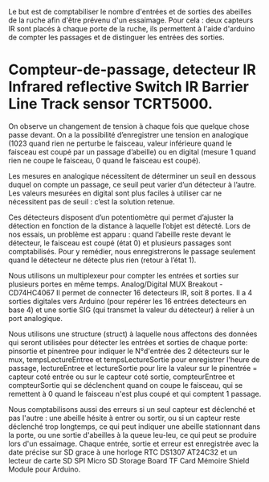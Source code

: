 Le but est de comptabiliser le nombre d'entrées et de sorties des abeilles de la ruche afin d'être prévenu d'un essaimage.
Pour cela : deux capteurs IR sont placés à chaque porte de la ruche, ils permettent à l'aide d'arduino de compter les passages et de distinguer les entrées des sorties. 

# Compteur-de-passage, detecteur IR Infrared reflective Switch IR Barrier Line Track sensor TCRT5000.
On observe un changement de tension à chaque fois que quelque chose passe devant. 
On a la possibilité d’enregistrer une tension en analogique 
(1023 quand rien ne perturbe le faisceau, valeur inférieure quand le faisceau est coupé par un passage d’abeille)
ou en digital (mesure 1 quand rien ne coupe le faisceau, 0 quand le faisceau est coupé). 

Les mesures en analogique nécessitent de déterminer un seuil en dessous duquel on compte un passage, 
ce seuil peut varier d’un détecteur à l’autre. 
Les valeurs mesurées en digital sont plus faciles à utiliser car ne nécessitent pas de seuil : c’est la solution retenue. 

Ces détecteurs disposent d’un potentiomètre qui permet d’ajuster la détection en fonction de la distance à laquelle
l’objet est détecté.
Lors de nos essais, un problème est apparu :
quand l’abeille reste devant le détecteur, le faisceau est coupé (état 0)
et plusieurs passages sont comptabilisés. 
Pour y remédier, nous enregistrerons le passage seulement quand le détecteur ne détecte plus rien 
(retour à l’état 1).

Nous utilisons un multiplexeur pour compter les entrées et sorties sur plusieurs portes en même temps.
Analog/Digital MUX Breakout - CD74HC4067
Il permet de connecter 16 detecteurs IR, soit 8 portes. Il a 4 sorties digitales vers Arduino (pour repérer les 16 entrées detecteurs en base 4) et une sortie SIG (qui transmet la valeur du détecteur) à relier à un port analogique.

Nous utilisons une structure (struct)  à laquelle nous affectons des données qui seront utilisées pour détecter les entrées et sorties de chaque porte:
    pinsortie et pinentree pour indiquer le N°d'entrée des 2 détecteurs sur le mux,
    tempsLectureEntree et tempsLectureSortie pour enregistrer l'heure de passage,
    lectureEntree et lectureSortie pour lire la valeur sur le pinentrée = capteur coté entrée ou sur le capteur coté sortie,
    compteurEntree et compteurSortie qui se déclenchent quand on coupe le faisceau, qui se remettent à 0 quand le faisceau n'est plus coupé et qui comptent 1 passage.

Nous comptabilisons aussi des erreurs si un seul capteur est déclenché et pas l'autre : une abeille hésite à entrer ou sortir, ou si un capteur reste déclenché trop longtemps, ce qui peut indiquer une abeille stationnant dans la porte, ou une sortie d'abeilles à la queue leu-leu, ce qui peut se produire lors d'un essaimage.
Chaque entrée, sortie et erreur est enregistrée avec la date précise sur SD grace à une horloge RTC DS1307 AT24C32 et un lecteur de carte SD SPI Micro SD Storage Board TF Card Mémoire Shield Module pour Arduino.

